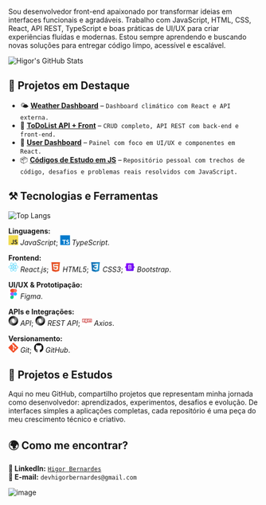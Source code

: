Sou desenvolvedor front-end apaixonado por transformar ideias em interfaces funcionais e agradáveis. Trabalho com JavaScript, HTML, CSS, React, API REST, TypeScript e boas práticas de UI/UX para criar experiências fluídas e modernas. Estou sempre aprendendo e buscando novas soluções para entregar código limpo, acessível e escalável.

![Higor's GitHub Stats](https://github-readme-stats.vercel.app/api?username=HigorBernardesPNG&show_icons=true&theme=tokyonight)


## 🚀 Projetos em Destaque

- 🌤️ **[Weather Dashboard](https://weather-dashboard-kappa-hazel.vercel.app/)** – `Dashboard climático com React e API externa.`
- 🧾 **[ToDoList API + Front](https://github.com/HigorBernardesPNG/todoList)** – `CRUD completo, API REST com back-end e front-end.`
- 👤 **[User Dashboard](https://github.com/HigorBernardesPNG/userDashboard)** – `Painel com foco em UI/UX e componentes em React.`
- 📦 **[Códigos de Estudo em JS](https://github.com/HigorBernardesPNG/codigosEstudoJS)** – `Repositório pessoal com trechos de código, desafios e problemas reais resolvidos com JavaScript.`  


## ⚒️ Tecnologias e Ferramentas

![Top Langs](https://github-readme-stats.vercel.app/api/top-langs/?username=HigorBernardesPNG&layout=compact&theme=tokyonight)

**Linguagens:**  
<img src="https://raw.githubusercontent.com/devicons/devicon/master/icons/javascript/javascript-original.svg" width="20"/> *JavaScript*; <img src="https://raw.githubusercontent.com/devicons/devicon/master/icons/typescript/typescript-original.svg" width="20"/> *TypeScript*.

**Frontend:**  
<img src="https://raw.githubusercontent.com/devicons/devicon/master/icons/react/react-original.svg" width="20"/> *React.js*; <img src="https://raw.githubusercontent.com/devicons/devicon/master/icons/html5/html5-original.svg" width="20"/> *HTML5*; <img src="https://raw.githubusercontent.com/devicons/devicon/master/icons/css3/css3-original.svg" width="20"/> *CSS3*; <img src="https://raw.githubusercontent.com/devicons/devicon/master/icons/bootstrap/bootstrap-original.svg" width="20"/> *Bootstrap*.

**UI/UX & Prototipação:**  
<img src="https://raw.githubusercontent.com/devicons/devicon/master/icons/figma/figma-original.svg" width="20"/> *Figma*.

**APIs e Integrações:**  
<img src="https://raw.githubusercontent.com/devicons/devicon/master/icons/json/json-original.svg" width="20"/> *API*; <img src="https://raw.githubusercontent.com/devicons/devicon/master/icons/json/json-original.svg" width="20"/> *REST API*; <img src="https://raw.githubusercontent.com/devicons/devicon/master/icons/npm/npm-original-wordmark.svg" width="20"/> *Axios*.

**Versionamento:**  
<img src="https://raw.githubusercontent.com/devicons/devicon/master/icons/git/git-original.svg" width="20"/> *Git*; <img src="https://raw.githubusercontent.com/devicons/devicon/master/icons/github/github-original.svg" width="20"/> *GitHub*.


## 📌 Projetos e Estudos

Aqui no meu GitHub, compartilho projetos que representam minha jornada como desenvolvedor: aprendizados, experimentos, desafios e evolução. De interfaces simples a aplicações completas, cada repositório é uma peça do meu crescimento técnico e criativo.


## 🌍 Como me encontrar?
 
**🔗 LinkedIn:** [`Higor Bernardes`](https://www.linkedin.com/in/higor-bernardes-6a41b0230/)<br>
**📧 E-mail:** `devhigorbernardes@gmail.com`

![image](https://github.com/user-attachments/assets/77a3ded8-60e0-4ff3-8805-3ac2a7538027)

